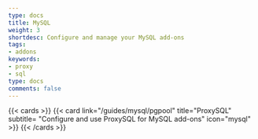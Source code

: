 ```yaml
---
type: docs
title: MySQL
weight: 3
shortdesc: Configure and manage your MySQL add-ons
tags:
- addons
keywords:
- proxy
- sql
type: docs
comments: false
---
```

{{< cards >}}
 {{< card link="/guides/mysql/pgpool" title="ProxySQL" subtitle= "Configure and use ProxySQL for MySQL add-ons" icon="mysql" >}}
{{< /cards >}}